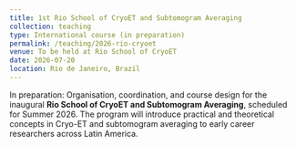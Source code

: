 ```yaml
---
title: 1st Rio School of CryoET and Subtomogram Averaging
collection: teaching
type: International course (in preparation)
permalink: /teaching/2026-rio-cryoet
venue: To be held at Rio School of CryoET
date: 2026-07-20
location: Rio de Janeiro, Brazil
---
```


In preparation: Organisation, coordination, and course design for the inaugural **Rio School of CryoET and Subtomogram Averaging**, scheduled for Summer 2026. The program will introduce practical and theoretical concepts in Cryo-ET and subtomogram averaging to early career researchers across Latin America.
